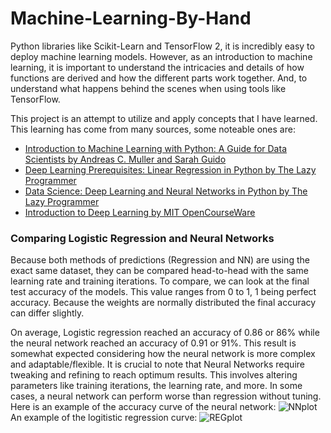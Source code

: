 # Machine-Learning-By-Hand

Python libraries like Scikit-Learn and TensorFlow 2, it is incredibly easy to deploy machine learning models.
However, as an introduction to machine learning, it is important to understand the intricacies and details of how functions are derived and how the different parts work together. And, to understand what happens behind the scenes when using tools like TensorFlow. 

This project is an attempt to utilize and apply concepts that I have learned. This learning has come from many sources, some noteable ones are:

- [Introduction to Machine Learning with Python: A Guide for Data Scientists by Andreas C. Muller and Sarah Guido](https://www.amazon.com/Introduction-Machine-Learning-Python-Scientists/dp/1449369413)
- [Deep Learning Prerequisites: Linear Regression in Python by The Lazy Programmer](https://www.udemy.com/course/data-science-linear-regression-in-python/)
- [Data Science: Deep Learning and Neural Networks in Python by The Lazy Programmer](https://www.udemy.com/course/data-science-deep-learning-in-python/)
- [Introduction to Deep Learning by MIT OpenCourseWare](https://ocw.mit.edu/courses/6-036-introduction-to-machine-learning-fall-2020/)

### Comparing Logistic Regression and Neural Networks
Because both methods of predictions (Regression and NN) are using the exact same dataset, they can be compared head-to-head with the same learning rate and training iterations. To compare, we can look at the final test accuracy of the models. This value ranges from 0 to 1, 1 being perfect accuracy. Because the weights are normally distributed the final accuracy can differ slightly.  

On average, Logistic regression reached an accuracy of 0.86 or 86% while the neural network reached an accuracy of 0.91 or 91%. This result is somewhat expected considering how the neural network is more complex and adaptable/flexible. It is crucial to note that Neural Networks require tweaking and refining to reach optimum results. This involves altering parameters like training iterations, the learning rate, and more. In some cases, a neural network can perform worse than regression without tuning.  
Here is an example of the accuracy curve of the neural network:
![NNplot](https://user-images.githubusercontent.com/103123677/200468932-900b8b2a-795f-4bab-9e27-b91ed88be57c.png)  
An example of the logitistic regression curve:
![REGplot](https://user-images.githubusercontent.com/103123677/200468945-2ea2aaf6-f634-4807-a092-3a919747b643.png)  
